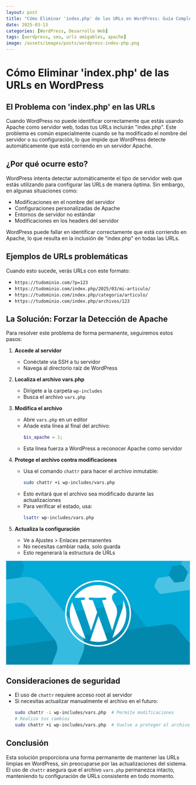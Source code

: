 ```yaml
---
layout: post
title: "Cómo Eliminar 'index.php' de las URLs en WordPress: Guía Completa"
date: 2025-03-13
categories: [WordPress, Desarrollo Web]
tags: [wordpress, seo, urls amigables, apache]
image: /assets/images/posts/wordpress-index-php.png
---
```


# Cómo Eliminar 'index.php' de las URLs en WordPress

## El Problema con 'index.php' en las URLs

Cuando WordPress no puede identificar correctamente que estás usando Apache como servidor web, todas tus URLs incluirán "index.php". Este problema es común especialmente cuando se ha modificado el nombre del servidor o su configuración, lo que impide que WordPress detecte automáticamente que está corriendo en un servidor Apache.

## ¿Por qué ocurre esto?

WordPress intenta detectar automáticamente el tipo de servidor web que estás utilizando para configurar las URLs de manera óptima. Sin embargo, en algunas situaciones como:
- Modificaciones en el nombre del servidor
- Configuraciones personalizadas de Apache
- Entornos de servidor no estándar
- Modificaciones en los headers del servidor

WordPress puede fallar en identificar correctamente que está corriendo en Apache, lo que resulta en la inclusión de "index.php" en todas las URLs.

## Ejemplos de URLs problemáticas

Cuando esto sucede, verás URLs con este formato:
- `https://tudominio.com/?p=123`
- `https://tudominio.com/index.php/2025/03/mi-articulo/`
- `https://tudominio.com/index.php/categoria/articulo/`
- `https://tudominio.com/index.php/archivos/123`

## La Solución: Forzar la Detección de Apache

Para resolver este problema de forma permanente, seguiremos estos pasos:

1. **Accede al servidor**
   - Conéctate via SSH a tu servidor
   - Navega al directorio raíz de WordPress

2. **Localiza el archivo vars.php**
   - Dirígete a la carpeta `wp-includes`
   - Busca el archivo `vars.php`

3. **Modifica el archivo**
   - Abre `vars.php` en un editor
   - Añade esta línea al final del archivo:
     ```php
     $is_apache = 1;
     ```
   - Esta línea fuerza a WordPress a reconocer Apache como servidor

4. **Protege el archivo contra modificaciones**
   - Usa el comando `chattr` para hacer el archivo inmutable:
     ```bash
     sudo chattr +i wp-includes/vars.php
     ```
   - Esto evitará que el archivo sea modificado durante las actualizaciones
   - Para verificar el estado, usa:
     ```bash
     lsattr wp-includes/vars.php
     ```

5. **Actualiza la configuración**
   - Ve a Ajustes > Enlaces permanentes
   - No necesitas cambiar nada, solo guarda
   - Esto regenerará la estructura de URLs

![Ejemplo de URLs en WordPress](/assets/images/posts/wordpress-index-php.png)

## Consideraciones de seguridad

- El uso de `chattr` requiere acceso root al servidor
- Si necesitas actualizar manualmente el archivo en el futuro:
  ```bash
  sudo chattr -i wp-includes/vars.php  # Permite modificaciones
  # Realiza tus cambios
  sudo chattr +i wp-includes/vars.php  # Vuelve a proteger el archivo
  ```

## Conclusión

Esta solución proporciona una forma permanente de mantener las URLs limpias en WordPress, sin preocuparse por las actualizaciones del sistema. El uso de `chattr` asegura que el archivo `vars.php` permanezca intacto, manteniendo tu configuración de URLs consistente en todo momento.
